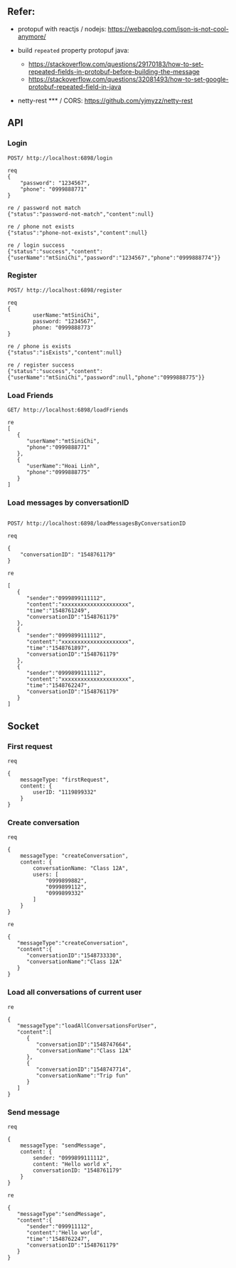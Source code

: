 ## Refer:

- protopuf with reactjs / nodejs: https://webapplog.com/json-is-not-cool-anymore/

- build `repeated` property protopuf java:

  - https://stackoverflow.com/questions/29170183/how-to-set-repeated-fields-in-protobuf-before-building-the-message
  - https://stackoverflow.com/questions/32081493/how-to-set-google-protobuf-repeated-field-in-java


- netty-rest *** / CORS: https://github.com/yjmyzz/netty-rest


## API

### Login

```
POST/ http://localhost:6898/login

req
{
	"password": "1234567",
	"phone": "0999888771"
}

re / password not match
{"status":"password-not-match","content":null}

re / phone not exists
{"status":"phone-not-exists","content":null}

re / login success
{"status":"success","content":{"userName":"mtSiniChi","password":"1234567","phone":"0999888774"}}

```

### Register

```
POST/ http://localhost:6898/register

req
{
        userName:"mtSiniChi",
        password: "1234567",
        phone: "0999888773"
}

re / phone is exists
{"status":"isExists","content":null}

re / register success
{"status":"success","content":{"userName":"mtSiniChi","password":null,"phone":"0999888775"}}

```

### Load Friends

```
GET/ http://localhost:6898/loadFriends

re
[
   {
      "userName":"mtSiniChi",
      "phone":"0999888771"
   },
   {
      "userName":"Hoai Linh",
      "phone":"0999888775"
   }
]

```

### Load messages by conversationID

```

POST/ http://localhost:6898/loadMessagesByConversationID

req

{
	"conversationID": "1548761179"
}

re

[
   {
      "sender":"0999899111112",
      "content":"xxxxxxxxxxxxxxxxxxxxx",
      "time":"1548761249",
      "conversationID":"1548761179"
   },
   {
      "sender":"0999899111112",
      "content":"xxxxxxxxxxxxxxxxxxxxx",
      "time":"1548761897",
      "conversationID":"1548761179"
   },
   {
      "sender":"0999899111112",
      "content":"xxxxxxxxxxxxxxxxxxxxx",
      "time":"1548762247",
      "conversationID":"1548761179"
   }
]

```

## Socket

### First request

```
req

{
	messageType: "firstRequest",
	content: {
		userID: "1119899332"
	}
}

```

### Create conversation

```
req

{
    messageType: "createConversation",
    content: {
        conversationName: "Class 12A",
        users: [
            "0999899882",
            "0999899112",
            "0999899332"
        ]
    }
}

re

{
   "messageType":"createConversation",
   "content":{
      "conversationID":"1548733330",
      "conversationName":"Class 12A"
   }
}

```

###  Load all conversations of current user

```
re

{
   "messageType":"loadAllConversationsForUser",
   "content":[
      {
         "conversationID":"1548747664",
         "conversationName":"Class 12A"
      },
      {
         "conversationID":"1548747714",
         "conversationName":"Trip fun"
      }
   ]
}

```

### Send message

```
req

{
    messageType: "sendMessage",
    content: {
        sender: "0999899111112",
        content: "Hello world x",
        conversationID: "1548761179"
    }
}

re

{
   "messageType":"sendMessage",
   "content":{
      "sender":"099911112",
      "content":"Hello world",
      "time":"1548762247",
      "conversationID":"1548761179"
   }
}

```